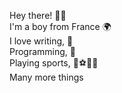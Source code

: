 Hey there! 👋🏻<br>
I'm a boy from France 🌍<br>
I love writing, 🧾<br>
Programming, 🔋<br>
Playing sports, 🏀⚽🎿🏓<br>
Many more things<br>
